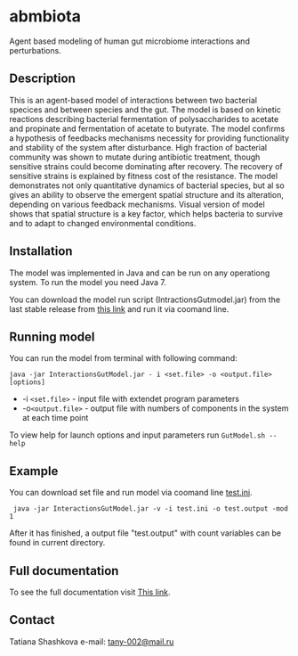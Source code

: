 # abmbiota

Agent based modeling of human gut microbiome interactions and perturbations.


## Description 

This is an agent-based model of interactions between two bacterial specices and between species and the gut. 
The model is based on kinetic reactions describing bacterial fermentation of polysaccharides to acetate and 
propinate and fermentation of acetate to butyrate. The model confirms a hypothesis of feedbacks mechanisms 
necessity for providing functionality and stability of the system after disturbance. High fraction of bacterial community was shown to mutate during antibiotic treatment, though sensitive strains could become dominating after recovery. The recovery of sensitive strains is explained by fitness cost of the resistance. The model demonstrates not only quantitative dynamics of bacterial species, but al so gives an ability to observe the emergent spatial structure and its alteration, depending on various feedback mechanisms. Visual version of model shows that spatial structure is a key factor, 
which helps bacteria to survive and to adapt to changed environmental conditions. 


## Installation

The model was implemented in Java and can be run on any operationg system. To run the model you need Java 7.

You can download the model run script (IntractionsGutmodel.jar) from the last stable release 
from [this link](https://github.com/TanishaSH/abmbiota//wiki) and run it via coomand line.


## Running model

You can run the model from terminal with following command:

```java -jar InteractionsGutModel.jar - i <set.file> -o <output.file> [options]```

* -i ```<set.file>``` - input file with extendet program parameters
* -o```<output.file>``` - output file with numbers of components in the system at each time point

To view help for launch options and input parameters run ```GutModel.sh --help```


## Example

You can download set file and run model via coomand line [test.ini](https://github.com/TanishaSH/abmbiota/tree/master/out/artifacts).
```
 java -jar InteractionsGutModel.jar -v -i test.ini -o test.output -mod 1
```    
After it has finished, a output file "test.output"  with count variables can be found in current directory.

## Full documentation

To see the full documentation visit [This link](https://github.com/TanishaSH/abmbiota/wiki).

## Contact

Tatiana Shashkova 
e-mail: tany-002@mail.ru



